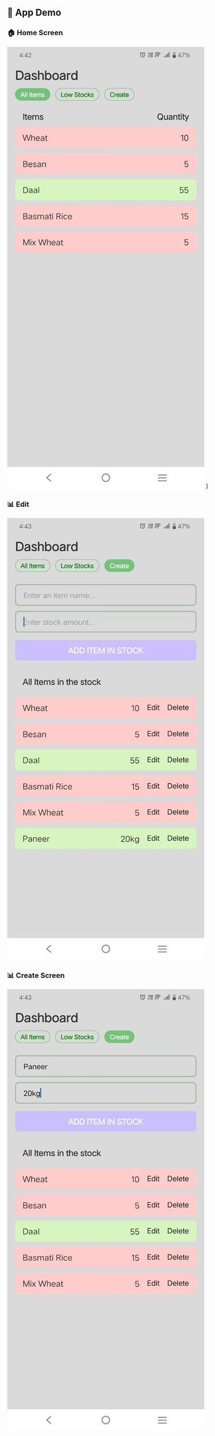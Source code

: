 ## 📱 App Demo

### 🏠 Home Screen
![Home Screen](./screenshots/6145467798617441823.jpg)
)

### 📊 Edit
![Edit](./screenshots/6145467798617441826.jpg)

### 📊 Create Screen
![create](./screenshots/6145467798617441825.jpg)
